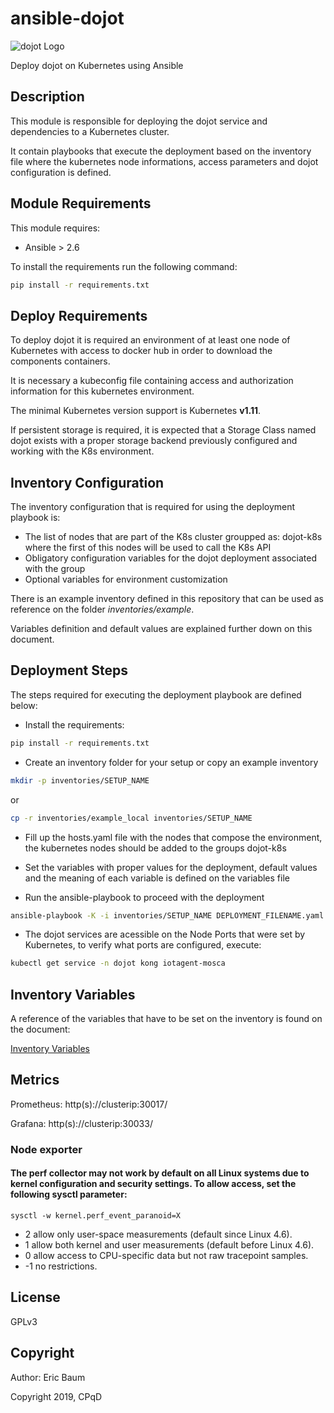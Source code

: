 # ansible-dojot

![dojot Logo](https://avatars0.githubusercontent.com/u/31219238?s=80&v=4)

Deploy dojot on Kubernetes using Ansible

## Description

This module is responsible for deploying the dojot service and dependencies to a Kubernetes cluster.

It contain playbooks that execute the deployment based on the inventory file where the kubernetes node informations, access parameters and dojot configuration is defined.

## Module Requirements

This module requires:

* Ansible > 2.6

To install the requirements run the following command:

```bash
pip install -r requirements.txt
```

## Deploy Requirements

To deploy dojot it is required an environment of at least one node of Kubernetes with access to docker hub in order to download the components containers.

It is necessary a kubeconfig file containing access and authorization information for this kubernetes environment.

The minimal Kubernetes version support is Kubernetes **v1.11**.

If persistent storage is required, it is expected that a Storage Class named dojot exists with a proper storage backend previously configured and working with the K8s environment.

## Inventory Configuration

The inventory configuration that is required for using the deployment playbook is:

* The list of nodes that are part of the K8s cluster groupped as: dojot-k8s where the first of this nodes will be used to call the K8s API
* Obligatory configuration variables for the dojot deployment associated with the group
* Optional variables for environment customization

There is an example inventory defined in this repository that can be used as reference on the folder *inventories/example*.

Variables definition and default values are explained further down on this document.

## Deployment Steps

The steps required for executing the deployment playbook are defined below:

* Install the requirements:

```bash
pip install -r requirements.txt
```

* Create an inventory folder for your setup or copy an example inventory

```bash
mkdir -p inventories/SETUP_NAME
```

or

```bash
cp -r inventories/example_local inventories/SETUP_NAME
```

* Fill up the hosts.yaml file with the nodes that compose the environment, the kubernetes nodes should be added to the groups dojot-k8s

* Set the variables with proper values for the deployment, default values and the meaning of each variable is defined on the variables file

* Run the ansible-playbook to proceed with the deployment

```bash
ansible-playbook -K -i inventories/SETUP_NAME DEPLOYMENT_FILENAME.yaml
```

* The dojot services are acessible on the Node Ports that were set by Kubernetes, to verify what ports are configured, execute:

```bash
kubectl get service -n dojot kong iotagent-mosca
```

## Inventory Variables

A reference of the variables that have to be set on the inventory
is found on the document:

[Inventory Variables](docs/vars.md)

## Metrics

Prometheus: http(s)://clusterip:30017/

Grafana: http(s)://clusterip:30033/

### Node exporter

#### The perf collector may not work by default on all Linux systems due to kernel configuration and security settings. To allow access, set the following sysctl parameter:

`sysctl -w kernel.perf_event_paranoid=X`

- 2 allow only user-space measurements (default since Linux 4.6).
- 1 allow both kernel and user measurements (default before Linux 4.6).
- 0 allow access to CPU-specific data but not raw tracepoint samples.
- -1 no restrictions.

## License

GPLv3

## Copyright

Author: Eric Baum

Copyright 2019, CPqD
